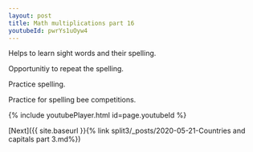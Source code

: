 ```yaml
---
layout: post
title: Math multiplications part 16
youtubeId: pwrYs1uOyw4
---
```

 
 
Helps to learn sight words and their spelling.

Opportunitiy to repeat the spelling. 

Practice spelling. 
 
Practice for spelling bee competitions. 
 
{% include youtubePlayer.html id=page.youtubeId %}
 
 

[Next]({{ site.baseurl }}{% link  split3/_posts/2020-05-21-Countries and capitals part 3.md%})
 
